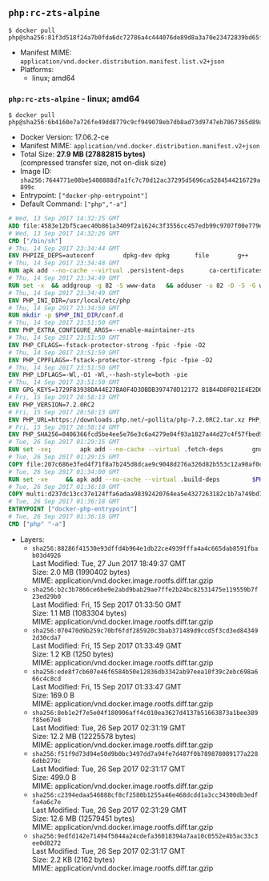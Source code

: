 ## `php:rc-zts-alpine`

```console
$ docker pull php@sha256:81f3d518f24a7b0fda6dc72786a4c444076de89d8a3a70e23472839bd65fb5ea
```

-	Manifest MIME: `application/vnd.docker.distribution.manifest.list.v2+json`
-	Platforms:
	-	linux; amd64

### `php:rc-zts-alpine` - linux; amd64

```console
$ docker pull php@sha256:6b4160e7a726fe49dd8779c9cf949078eb7db8ad73d9747eb7867365d89a7af9
```

-	Docker Version: 17.06.2-ce
-	Manifest MIME: `application/vnd.docker.distribution.manifest.v2+json`
-	Total Size: **27.9 MB (27882815 bytes)**  
	(compressed transfer size, not on-disk size)
-	Image ID: `sha256:7644771e08be5408888d7a1fc7c70d12ac37295d5696ca5284544216729a899c`
-	Entrypoint: `["docker-php-entrypoint"]`
-	Default Command: `["php","-a"]`

```dockerfile
# Wed, 13 Sep 2017 14:32:25 GMT
ADD file:4583e12bf5caec40b861a3409f2a1624c3f3556cc457edb99c9707f00e779e45 in / 
# Wed, 13 Sep 2017 14:32:26 GMT
CMD ["/bin/sh"]
# Thu, 14 Sep 2017 23:34:44 GMT
ENV PHPIZE_DEPS=autoconf 		dpkg-dev dpkg 		file 		g++ 		gcc 		libc-dev 		make 		pcre-dev 		pkgconf 		re2c
# Thu, 14 Sep 2017 23:34:48 GMT
RUN apk add --no-cache --virtual .persistent-deps 		ca-certificates 		curl 		tar 		xz
# Thu, 14 Sep 2017 23:34:49 GMT
RUN set -x 	&& addgroup -g 82 -S www-data 	&& adduser -u 82 -D -S -G www-data www-data
# Thu, 14 Sep 2017 23:34:49 GMT
ENV PHP_INI_DIR=/usr/local/etc/php
# Thu, 14 Sep 2017 23:34:50 GMT
RUN mkdir -p $PHP_INI_DIR/conf.d
# Thu, 14 Sep 2017 23:51:50 GMT
ENV PHP_EXTRA_CONFIGURE_ARGS=--enable-maintainer-zts
# Thu, 14 Sep 2017 23:51:50 GMT
ENV PHP_CFLAGS=-fstack-protector-strong -fpic -fpie -O2
# Thu, 14 Sep 2017 23:51:50 GMT
ENV PHP_CPPFLAGS=-fstack-protector-strong -fpic -fpie -O2
# Thu, 14 Sep 2017 23:51:50 GMT
ENV PHP_LDFLAGS=-Wl,-O1 -Wl,--hash-style=both -pie
# Thu, 14 Sep 2017 23:51:50 GMT
ENV GPG_KEYS=1729F83938DA44E27BA0F4D3DBDB397470D12172 B1B44D8F021E4E2D6021E995DC9FF8D3EE5AF27F
# Fri, 15 Sep 2017 20:58:13 GMT
ENV PHP_VERSION=7.2.0RC2
# Fri, 15 Sep 2017 20:58:13 GMT
ENV PHP_URL=https://downloads.php.net/~pollita/php-7.2.0RC2.tar.xz PHP_ASC_URL=https://downloads.php.net/~pollita/php-7.2.0RC2.tar.xz.asc
# Fri, 15 Sep 2017 20:58:14 GMT
ENV PHP_SHA256=0406366fcd5be4ee5e76e3c6a4279e04f93a1827a44d27c4f57fbed9e01cd281 PHP_MD5=
# Tue, 26 Sep 2017 01:29:15 GMT
RUN set -xe; 		apk add --no-cache --virtual .fetch-deps 		gnupg 		libressl 	; 		mkdir -p /usr/src; 	cd /usr/src; 		wget -O php.tar.xz "$PHP_URL"; 		if [ -n "$PHP_SHA256" ]; then 		echo "$PHP_SHA256 *php.tar.xz" | sha256sum -c -; 	fi; 	if [ -n "$PHP_MD5" ]; then 		echo "$PHP_MD5 *php.tar.xz" | md5sum -c -; 	fi; 		if [ -n "$PHP_ASC_URL" ]; then 		wget -O php.tar.xz.asc "$PHP_ASC_URL"; 		export GNUPGHOME="$(mktemp -d)"; 		for key in $GPG_KEYS; do 			gpg --keyserver ha.pool.sks-keyservers.net --recv-keys "$key"; 		done; 		gpg --batch --verify php.tar.xz.asc php.tar.xz; 		rm -rf "$GNUPGHOME"; 	fi; 		apk del .fetch-deps
# Tue, 26 Sep 2017 01:29:15 GMT
COPY file:207c686e3fed4f71f8a7b245d8dcae9c9048d276a326d82b553c12a90af0c0ca in /usr/local/bin/ 
# Tue, 26 Sep 2017 01:34:00 GMT
RUN set -xe 	&& apk add --no-cache --virtual .build-deps 		$PHPIZE_DEPS 		coreutils 		curl-dev 		libedit-dev 		libressl-dev 		libxml2-dev 		sqlite-dev 		&& export CFLAGS="$PHP_CFLAGS" 		CPPFLAGS="$PHP_CPPFLAGS" 		LDFLAGS="$PHP_LDFLAGS" 	&& docker-php-source extract 	&& cd /usr/src/php 	&& gnuArch="$(dpkg-architecture --query DEB_BUILD_GNU_TYPE)" 	&& ./configure 		--build="$gnuArch" 		--with-config-file-path="$PHP_INI_DIR" 		--with-config-file-scan-dir="$PHP_INI_DIR/conf.d" 				--disable-cgi 				--enable-ftp 		--enable-mbstring 		--enable-mysqlnd 				--with-curl 		--with-libedit 		--with-openssl 		--with-zlib 				--with-pcre-regex=/usr 				$PHP_EXTRA_CONFIGURE_ARGS 	&& make -j "$(nproc)" 	&& make install 	&& { find /usr/local/bin /usr/local/sbin -type f -perm +0111 -exec strip --strip-all '{}' + || true; } 	&& make clean 	&& cd / 	&& docker-php-source delete 		&& runDeps="$( 		scanelf --needed --nobanner --format '%n#p' --recursive /usr/local 			| tr ',' '\n' 			| sort -u 			| awk 'system("[ -e /usr/local/lib/" $1 " ]") == 0 { next } { print "so:" $1 }' 	)" 	&& apk add --no-cache --virtual .php-rundeps $runDeps 		&& apk del .build-deps 		&& pecl update-channels 	&& rm -rf /tmp/pear ~/.pearrc
# Tue, 26 Sep 2017 01:36:18 GMT
COPY multi:d237dc13cc37e124ffa6adaa98392420764ea5e4327263182c1b7a749bd736fa in /usr/local/bin/ 
# Tue, 26 Sep 2017 01:36:18 GMT
ENTRYPOINT ["docker-php-entrypoint"]
# Tue, 26 Sep 2017 01:36:18 GMT
CMD ["php" "-a"]
```

-	Layers:
	-	`sha256:88286f41530e93dffd4b964e1db22ce4939fffa4a4c665dab8591fbab03d4926`  
		Last Modified: Tue, 27 Jun 2017 18:49:37 GMT  
		Size: 2.0 MB (1990402 bytes)  
		MIME: application/vnd.docker.image.rootfs.diff.tar.gzip
	-	`sha256:b2c3b7866ce6be9e2abd9bab29ae7ffe2b24bc82531475e119559b7f23ed29b0`  
		Last Modified: Fri, 15 Sep 2017 01:33:50 GMT  
		Size: 1.1 MB (1083304 bytes)  
		MIME: application/vnd.docker.image.rootfs.diff.tar.gzip
	-	`sha256:070470d9b259c70bf6fdf285920c3bab371489d9ccd5f3cd3ed843492d30cda7`  
		Last Modified: Fri, 15 Sep 2017 01:33:49 GMT  
		Size: 1.2 KB (1250 bytes)  
		MIME: application/vnd.docker.image.rootfs.diff.tar.gzip
	-	`sha256:ede8f7cb607e46f6584b50e12836db3342ab97eea10f39c2ebc698a666c4c8cd`  
		Last Modified: Fri, 15 Sep 2017 01:33:47 GMT  
		Size: 169.0 B  
		MIME: application/vnd.docker.image.rootfs.diff.tar.gzip
	-	`sha256:8eb1e2f7e5e04f180906aff4c010ea3627d4137b51663873a1bee389f85e67e8`  
		Last Modified: Tue, 26 Sep 2017 02:31:19 GMT  
		Size: 12.2 MB (12225578 bytes)  
		MIME: application/vnd.docker.image.rootfs.diff.tar.gzip
	-	`sha256:f51f9d73d94e50d9b0bc3497dd7a94fe7d487f0b789878089177a2286dbb279c`  
		Last Modified: Tue, 26 Sep 2017 02:31:17 GMT  
		Size: 499.0 B  
		MIME: application/vnd.docker.image.rootfs.diff.tar.gzip
	-	`sha256:c2394edaa546888cf8cf2580b1255a46e468dcdd1a3cc34300db3edffa4a6c7e`  
		Last Modified: Tue, 26 Sep 2017 02:31:29 GMT  
		Size: 12.6 MB (12579451 bytes)  
		MIME: application/vnd.docker.image.rootfs.diff.tar.gzip
	-	`sha256:9edfd142e71494f5044a24cdefa36018394a7aa10c0552e4b5ac33c3ee0d8272`  
		Last Modified: Tue, 26 Sep 2017 02:31:17 GMT  
		Size: 2.2 KB (2162 bytes)  
		MIME: application/vnd.docker.image.rootfs.diff.tar.gzip
